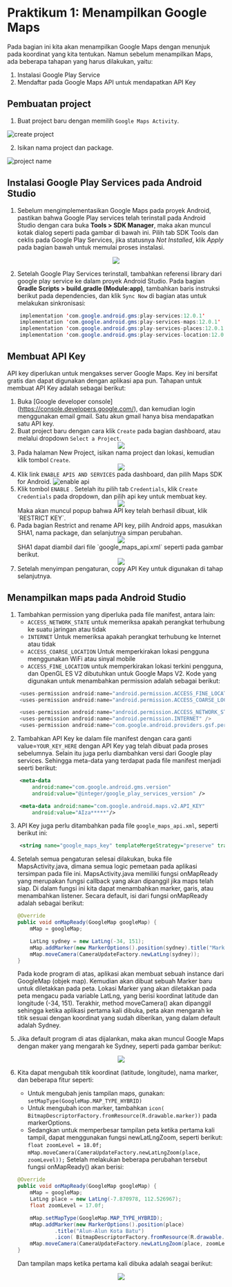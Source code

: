 # Praktikum  1: Menampilkan Google Maps

Pada bagian ini kita akan menampilkan Google Maps dengan menunjuk pada koordinat yang kita tentukan. Namun sebelum menampilkan Maps, ada beberapa tahapan yang harus dilakukan, yaitu:
1. Instalasi Google Play Service
2. Mendaftar pada Google Maps API untuk mendapatkan API Key

## Pembuatan project

1. Buat project baru dengan memilih `Google Maps Activity`.

![create project](images/01.png)

2. Isikan nama project dan package.

![project name](images/02.png)

## Instalasi Google Play Services pada Android Studio

1. Sebelum mengimplementasikan Google Maps pada proyek Android, pastikan bahwa Google Play services telah terinstall pada Android Studio dengan cara buka **Tools > SDK Manager**, maka akan muncul kotak dialog seperti pada gambar di bawah ini. Pilih tab SDK Tools dan ceklis pada Google Play Services, jika statusnya *Not Installed*, klik *Apply* pada bagian bawah untuk memulai proses instalasi.

<div style="text-align:center"><img src="images/03.png" /></div>

2. Setelah Google Play Services terinstall, tambahkan referensi library dari google play service ke dalam proyek Android Studio. Pada bagian **Gradle Scripts > build.gradle (Module:app)**, tambahkan baris instruksi berikut pada dependencies, dan klik `Sync Now` di bagian atas untuk melakukan sinkronisasi:
```java
    implementation 'com.google.android.gms:play-services:12.0.1'
    implementation 'com.google.android.gms:play-services-maps:12.0.1'
    implementation 'com.google.android.gms:play-services-places:12.0.1'
    implementation 'com.google.android.gms:play-services-location:12.0.1'
```
## Membuat API Key

API key diperlukan untuk mengakses server Google Maps. Key ini bersifat gratis dan dapat digunakan dengan aplikasi apa pun. Tahapan untuk membuat API Key adalah sebagai berikut:

1. Buka [Google developer console] (https://console.developers.google.com/), dan kemudian login menggunakan email gmail. Satu akun gmail hanya bisa mendapatkan satu API key.
2. Buat project baru dengan cara klik `Create` pada bagian dashboard, atau melalui dropdown `Select a Project`.
    <div style="text-align:center"><img src="images/04.png" /></div>
3. Pada halaman New Project, isikan nama project dan lokasi, kemudian klik tombol `Create`. 
    <div style="text-align:center"><img src="images/05.png" /></div>
4. Klik link `ENABLE APIS AND SERVICES` pada dashboard, dan pilih Maps SDK for Android. ![enable api](images/06.png)
5. Klik tombol `ENABLE` . Setelah itu pilih tab `Credentials`, klik `Create Credentials` pada dropdown, dan pilih api key untuk membuat key.
    <div style="text-align:center"><img src="images/07.png" /></div>
    Maka akan muncul popup bahwa API key telah berhasil dibuat, klik `RESTRICT KEY`.
6. Pada bagian Restrict and rename API key, pilih Android apps, masukkan SHA1, nama package, dan selanjutnya simpan perubahan.
    <div style="text-align:center"><img src="images/08.png" /></div>
    SHA1 dapat diambil dari file `google_maps_api.xml` seperti pada gambar berikut.
    <div style="text-align:center"><img src="images/09.png" /></div>
6. Setelah menyimpan pengaturan, copy API Key untuk digunakan di tahap selanjutnya.

## Menampilkan maps pada Android Studio

1. Tambahkan permission yang diperluka pada file manifest, antara lain:
    - `ACCESS_NETWORK_STATE` untuk memeriksa apakah perangkat terhubung ke suatu jaringan atau tidak
    - `INTERNET` Untuk memeriksa apakah perangkat terhubung ke Internet atau tidak
    - `ACCESS_COARSE_LOCATION` Untuk memperkirakan lokasi pengguna menggunakan WiFi atau sinyal mobile
    - `ACCESS_FINE_LOCATION` untuk memperkirakan lokasi terkini pengguna, dan OpenGL ES V2 dibutuhkan untuk Google Maps V2.
    Kode yang digunakan untuk menambahkan permission adalah sebagai berikut:
```java
    <uses-permission android:name="android.permission.ACCESS_FINE_LOCATION" />
    <uses-permission android:name="android.permission.ACCESS_COARSE_LOCATION"/>

    <uses-permission android:name="android.permission.ACCESS_NETWORK_STATE" />
    <uses-permission android:name="android.permission.INTERNET" />
    <uses-permission android:name="com.google.android.providers.gsf.permission.READ_GSERVICES" />
```

2. Tambahkan API Key ke dalam file manifest dengan cara ganti value=`YOUR_KEY_HERE` dengan API Key yag telah dibuat pada proses sebelumnya. Selain itu juga perlu diambahkan versi dari Google play services. Sehingga meta-data yang terdapat pada file manifest menjadi seerti berikut:
```xml
    <meta-data
        android:name="com.google.android.gms.version"
        android:value="@integer/google_play_services_version" />

    <meta-data android:name="com.google.android.maps.v2.API_KEY"
        android:value="AIza*****"/>
```

3. API Key juga perlu ditambahkan pada file `google_maps_api.xml`, seperti berikut ini:
```xml
    <string name="google_maps_key" templateMergeStrategy="preserve" translatable="false"> AIzaSyBWLO0mRKzS4vPJP8yzcR90lxbscH9Xbzo</string>
```

4. Setelah semua pengaturan selesai dilakukan, buka file MapsActivity.java, dimana semua logic pemetaan pada aplikasi tersimpan pada file ini. MapsActivity.java memiliki fungsi onMapReady yang merupakan fungsi callback yang akan dipanggil jika maps telah siap. Di dalam fungsi ini kita dapat menambahkan marker, garis, atau menambahkan listener. Secara default, isi dari fungsi onMapReady adalah sebagai berikut:

    ```java
    @Override
    public void onMapReady(GoogleMap googleMap) {
        mMap = googleMap;

        LatLng sydney = new LatLng(-34, 151);
        mMap.addMarker(new MarkerOptions().position(sydney).title("Marker in Sydney"));
        mMap.moveCamera(CameraUpdateFactory.newLatLng(sydney));
    }
    ```

    Pada kode program di atas, aplikasi akan membuat sebuah instance dari GoogleMap (objek map). Kemudian akan dibuat sebuah Marker baru untuk diletakkan pada peta. Lokasi Marker yang akan diletakkan pada peta mengacu pada variable LatLng, yang berisi koordinat latitude dan longitude (-34, 151). Terakhir, method moveCamera() akan dipanggil sehingga ketika aplikasi pertama kali dibuka, peta akan mengarah ke titik sesuai dengan koordinat yang sudah diberikan, yang dalam default adalah Sydney.

5. Jika default program di atas dijalankan, maka akan muncul Google Maps dengan maker yang mengarah ke Sydney, seperti pada gambar berikut:
    <div style="text-align:center"><img src="images/10.png" /></div>

6. Kita dapat mengubah titik koordinat (latitude, longitude), nama marker, dan beberapa fitur seperti:
    - Untuk mengubah jenis tampilan maps, gunakan: `setMapType(GoogleMap.MAP_TYPE_HYBRID)`
    - Untuk mengubah icon marker, tambahkan `icon( BitmapDescriptorFactory.fromResource(R.drawable.marker))` pada markerOptions.
    - Sedangkan untuk memperbesar tampilan peta ketika pertama kali tampil, dapat menggunakan fungsi newLatLngZoom, seperti berikut:
        `float zoomLevel = 18.0f;`
        `mMap.moveCamera(CameraUpdateFactory.newLatLngZoom(place, zoomLevel));`
    Setelah melakukan beberapa perubahan tersebut fungsi onMapReady() akan berisi:
    ```java
    @Override
    public void onMapReady(GoogleMap googleMap) {
        mMap = googleMap;
        LatLng place = new LatLng(-7.870978, 112.526967);
        float zoomLevel = 17.0f;

        mMap.setMapType(GoogleMap.MAP_TYPE_HYBRID);
        mMap.addMarker(new MarkerOptions().position(place)
                .title("Alun-Alun Kota Batu")
                .icon( BitmapDescriptorFactory.fromResource(R.drawable.marker)));
        mMap.moveCamera(CameraUpdateFactory.newLatLngZoom(place, zoomLevel));
    }
    ```
    Dan tampilan maps ketika pertama kali dibuka adalah seagai berikut:
    <div style="text-align:center"><img src="images/11.png" /></div>